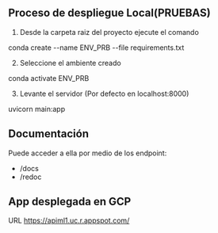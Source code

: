 ## Proceso de despliegue Local(PRUEBAS)

1. Desde la carpeta raiz del proyecto ejecute el comando

conda create --name ENV_PRB --file requirements.txt

2. Seleccione el ambiente creado

conda activate ENV_PRB

3. Levante el servidor (Por defecto en localhost:8000)

uvicorn main:app

## Documentación

Puede acceder a ella por medio de los endpoint:
* /docs
* /redoc

## App desplegada en GCP

URL     https://apiml1.uc.r.appspot.com/
